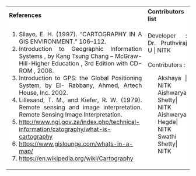 <table style="text-align:justify;">
 <tr style="background-color: white">
   <th>References</th>
   <th>Contributors list</th>
 </tr>
 <tr style="background-color: white">
   <td>
   <ol>
   <li>Silayo, E. H. (1997). “CARTOGRAPHY IN A GIS ENVIRONMENT.” 106–112.</li>
   <li>Introduction to Geographic Information Systems , by Kang Tsung Chang – McGraw- Hill-Higher Education , 3rd Edition with CD-ROM , 2008.</li>
   <li>Introduction to GPS: the Global Positioning System, by EI- Rabbany, Ahmed, Artech House, Inc. 2002.</li>
   <li>Lillesand, T. M., and Kiefer, R. W. (1979). Remote sensing and image interpretation. Remote Sensing Image Interpretation.</li>
   <li><a href="http://www.ngi.gov.za/index.php/technical-information/catography/what-is-cartography">http://www.ngi.gov.za/index.php/technical-information/catography/what-is-cartography</a></li>
   <li><a href="https://www.gislounge.com/whats-in-a-map/">https://www.gislounge.com/whats-in-a-map/</a></li>
   <li><a href="https://en.wikipedia.org/wiki/Cartography">https://en.wikipedia.org/wiki/Cartography</a></li>
   </ol>
  </td>
   <td>Developer : Dr. Pruthviraj U | NITK</br></br>
   Contributors :
   <ul style="list-style-type: none;">
   <li>Akshaya | NITK</li>
   <li>Aishwarya Shetty| NITK</li>
   <li>Aishwarya Hegde| NITK</li>
   <li>Swathi Shetty| NITK</li>
    </ul></td>
 </tr>
</table>
